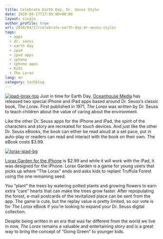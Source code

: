 ```yaml
---
title: Celebrate Earth Day, Dr. Seuss Style
date: 2010-04-17T17:55:00+00:00
layout: single
author_profile: true
url: 2010/04/17/celebrate-earth-day-dr-seuss-style/
tags:
  - apps
  - dr. seuss
  - earth day
  - ipad
  - ipad apps
  - iphone
  - iphone apps
  - Kids
  - The Lorax
lang: en
category: techblog
---
```

[![ipad-lorax-top](http://lh5.ggpht.com/_vaUVXcmC3OI/S8nvD6qU3mI/AAAAAAAAB_k/G-p647uVLY4/ipad-lorax-top_thumb%5B2%5D.jpg?imgmax=800 "ipad-lorax-top")](http://lh4.ggpht.com/_vaUVXcmC3OI/S8nvB6_zGiI/AAAAAAAAB_g/BL_NzFWJliI/s1600-h/ipad-lorax-top%5B4%5D.jpg) Just in time for Earth Day, [Oceanhouse Media](http://www.oceanhousemedia.com/products/drseuss/) has released two special iPhone and iPad apps based around Dr. Seuss’s classic book, _The Lorax_. First published in 1971, _The Lorax_ was written by Dr. Seuss to teach children about the value of caring about the environment.

Like the other Dr. Seuss apps for the iPhone and iPad, the spirit of the characters and story are recreated for touch devices. And just like the other Dr. Seuss eBooks, the book can either be read aloud at a set pace, put in auto-play or readers can read and interact with the book on their own. The eBook costs $3.99.

[![lorax-ipad-bg](http://lh4.ggpht.com/_vaUVXcmC3OI/S8nvJN9KMkI/AAAAAAAAB_s/_-4ZcytYoo8/lorax-ipad-bg_thumb%5B2%5D.jpg?imgmax=800 "lorax-ipad-bg")](http://lh6.ggpht.com/_vaUVXcmC3OI/S8nvGuwG4VI/AAAAAAAAB_o/4Z6NsQZi7gE/s1600-h/lorax-ipad-bg%5B4%5D.jpg) </p> 

[Lorax Garden for the iPhone](http://itunes.apple.com/us/app/lorax-garden/id366510234?mt=8) is $2.99 and while it will work with the iPad, it was designed for the iPhone. Lorax Garden is a game for young users that picks up where “The Lorax” ends and asks kids to replant Truffula Forest using the one remaining seed. 

You “plant” the trees by watering potted plants and growing flowers to earn extra “care” hearts that can make the trees grow faster. After repopulating the forest, e-mail postcards of the revitalized place can be sent from the app. The game is cute, but the replay value is pretty limited, so our vote is for _The Lorax_ eBook if you’re looking to expand your Dr. Seuss digital collection. 

Despite being written in an era that was far different from the world we live in now, _The Lorax_ remains a valuable and entertaining story and is a great way to bring the concept of “Going Green” to younger kids.